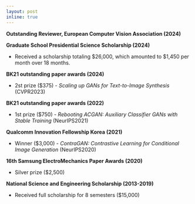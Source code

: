```yaml
---
layout: post
inline: true
---
```


**Outstanding Reviewer, European Computer Vision Association (2024)**

**Graduate School Presidential Science Scholarship (2024)**
- Received a scholarship totaling $26,000, which amounted to $1,450 per month over 18 months.  

**BK21 outstanding paper awards (2024)**
- 2st prize ($375) \- *Scaling up GANs for Text-to-Image Synthesis* (CVPR2023)

**BK21 outstanding paper awards (2022)**
- 1st prize ($750) \- *Rebooting ACGAN: Auxiliary Classifier GANs with Stable Training* (NeurIPS2021)

**Qualcomm Innovation Fellowship Korea (2021)**
- Winner ($3,000) \- *ContraGAN: Contrastive Learning for Conditional Image Generation* (NeurIPS2020)

**16th Samsung Electro­Mechanics Paper Awards (2020)**
- Silver prize ($2,500)

**National Science and Engineering Scholarship (2013-2019)**
- Received full scholarship for 8 semesters ($15,000)
